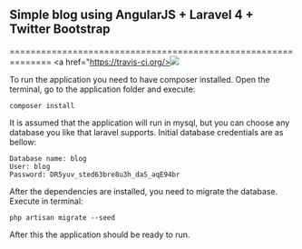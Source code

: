 ## Simple blog using AngularJS + Laravel 4 + Twitter Bootstrap
==============================================================
<a href="https://travis-ci.org/><img src="https://travis-ci.org/flakron/lajs-blog.png?branch=master" /></a>

To run the application you need to have composer installed.
Open the terminal, go to the application folder and execute:
~~~
composer install
~~~

It is assumed that the application will run in mysql, but you can choose any database you like that laravel supports.
Initial database credentials are as bellow:
~~~
Database name: blog
User: blog
Password: DR5yuv_sted63bre8u3h_daS_aqE94br
~~~

After the dependencies are installed, you need to migrate the database.
Execute in terminal:
~~~
php artisan migrate --seed
~~~

After this the application should be ready to run.